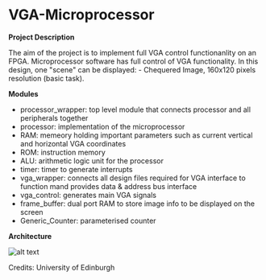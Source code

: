 # VGA-Microprocessor
**Project Description**

The aim of the project is to implement full VGA control functionanlity on an FPGA. Microprocessor software has full control of VGA functionality. In this design, one "scene" can be displayed: - Chequered Image, 160x120 pixels resolution (basic task).

**Modules**

- processor_wrapper: top level module that connects processor and all peripherals together
- processor: implementation of the microprocessor
- RAM: memeory holding important parameters such as current vertical and horizontal VGA coordinates
- ROM: instruction memory
- ALU: arithmetic logic unit for the processor
- timer: timer to generate interrupts
- vga_wrapper: connects all design files required for VGA interface to function mand provides data & address bus interface
- vga_control: generates main VGA signals
- frame_buffer: dual port RAM to store image info to be displayed on the screen
- Generic_Counter: parameterised counter

**Architecture**

![alt text](https://raw.githubusercontent.com/vladrumyan/VGA-Microprocessor/additional_sources/to/uproc.png)

Credits: University of Edinburgh
